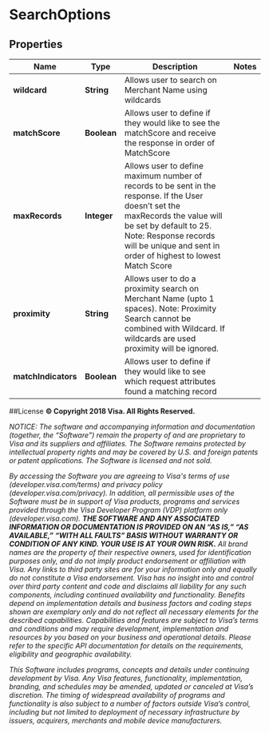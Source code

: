 
# SearchOptions

## Properties
Name | Type | Description | Notes
------------ | ------------- | ------------- | -------------
**wildcard** | **String** | Allows user to search on Merchant Name using wildcards | 
**matchScore** | **Boolean** | Allows user to define if they would like to see the matchScore and receive the response in order of MatchScore | 
**maxRecords** | **Integer** | Allows user to define maximum number of records to be sent in the response. If the User doesn’t set the maxRecords the value will be set by default to 25. Note: Response records will be unique and sent in order of highest to lowest Match Score | 
**proximity** | **String** | Allows user to do a proximity search on Merchant Name (upto 1 spaces). Note: Proximity Search cannot be combined with Wildcard. If wildcards are used proximity will be ignored. | 
**matchIndicators** | **Boolean** | Allows user to define if they would like to see which request attributes found a matching record | 





##License
**© Copyright 2018 Visa. All Rights Reserved.**

*NOTICE: The software and accompanying information and documentation (together, the “Software”) remain the property of
and are proprietary to Visa and its suppliers and affiliates. The Software remains protected by intellectual property
rights and may be covered by U.S. and foreign patents or patent applications. The Software is licensed and not sold.*

*By accessing the Software you are agreeing to Visa's terms of use (developer.visa.com/terms) and privacy policy (developer.visa.com/privacy).
In addition, all permissible uses of the Software must be in support of Visa products, programs and services provided
through the Visa Developer Program (VDP) platform only (developer.visa.com). **THE SOFTWARE AND ANY ASSOCIATED
INFORMATION OR DOCUMENTATION IS PROVIDED ON AN “AS IS,” “AS AVAILABLE,” “WITH ALL FAULTS” BASIS WITHOUT WARRANTY OR
CONDITION OF ANY KIND. YOUR USE IS AT YOUR OWN RISK.** All brand names are the property of their respective owners, used for identification purposes only, and do not imply
product endorsement or affiliation with Visa. Any links to third party sites are for your information only and equally
do not constitute a Visa endorsement. Visa has no insight into and control over third party content and code and disclaims
all liability for any such components, including continued availability and functionality. Benefits depend on implementation
details and business factors and coding steps shown are exemplary only and do not reflect all necessary elements for the
described capabilities. Capabilities and features are subject to Visa’s terms and conditions and may require development,
implementation and resources by you based on your business and operational details. Please refer to the specific
API documentation for details on the requirements, eligibility and geographic availability.*

*This Software includes programs, concepts and details under continuing development by Visa. Any Visa features,
functionality, implementation, branding, and schedules may be amended, updated or canceled at Visa’s discretion.
The timing of widespread availability of programs and functionality is also subject to a number of factors outside Visa’s control,
including but not limited to deployment of necessary infrastructure by issuers, acquirers, merchants and mobile device manufacturers.*
